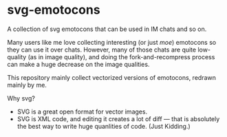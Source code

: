 svg-emotocons
=============

A collection of svg emotocons that can be used in IM chats and so on. 

Many users like me love collecting interesting (or just _moe_) emotocons so they can use
it over chats. However, many of those chats are quite low-quality (as in image quality), 
and doing the fork-and-recompress process can make a huge decrease on the image qualities.

This repository mainly collect vectorized versions of emotocons, redrawn mainly by me.

Why svg?
- SVG is a great open format for vector images.
- SVG is XML code, and editing it creates a lot of diff — that is absolutely the best way to
  write huge quanlities of code. (Just Kidding.)
